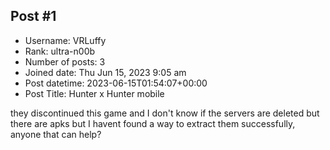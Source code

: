 ## Post #1
- Username: VRLuffy
- Rank: ultra-n00b
- Number of posts: 3
- Joined date: Thu Jun 15, 2023 9:05 am
- Post datetime: 2023-06-15T01:54:07+00:00
- Post Title: Hunter x Hunter mobile

they discontinued this game and I don't know if the servers are deleted but there are apks but I havent found a way to extract them successfully, anyone that can help?
